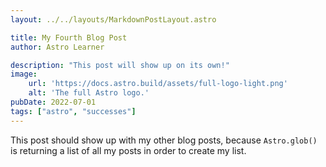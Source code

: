 ```yaml
---
layout: ../../layouts/MarkdownPostLayout.astro

title: My Fourth Blog Post
author: Astro Learner

description: "This post will show up on its own!"
image:
    url: 'https://docs.astro.build/assets/full-logo-light.png'
    alt: 'The full Astro logo.'
pubDate: 2022-07-01
tags: ["astro", "successes"]
---
```



This post should show up with my other blog posts, because `Astro.glob()` is returning a list of all my posts in order to create my list.
